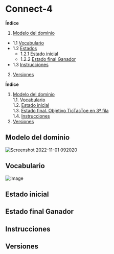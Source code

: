 # Connect-4

**Índice** 
1. [Modelo del dominio](#Modelo-del-dominio)
  - 1.1 [Vocabulario](#Vocabulario)
  - 1.2 [Estados](#Estados)
    - 1.2.1 [Estado inicial](#Estado-inicial)
    - 1.2.2 [Estado final Ganador](#Estado-final-Ganador)
  - 1.3 [Instrucciones](#Instrucciones)
2. [Versiones](#Versiones)


**Índice**

1. [Modelo del dominio](#modelo-del-dominio)  
1.1. [Vocabulario](#vocabulario)  
1.2. [Estado inicial](#estado-inicial)  
1.3. [Estado final. Objetivo TicTacToe en 3ª fila](#estado-final-objetivo-tictactoe-en-3ª-fila)  
1.4. [Instrucciones](#instrucciones)  
2. [Versiones](#versiones)

## Modelo del dominio

![Screenshot 2022-11-01 092020](https://user-images.githubusercontent.com/46433173/199242919-550c3616-9585-472f-b9b2-d4af46882528.png)

## Vocabulario

![image](https://user-images.githubusercontent.com/46433173/199251331-af761325-ccc6-4ddd-818b-453f491f779d.png)

## Estado inicial

## Estado final Ganador

## Instrucciones

## Versiones
